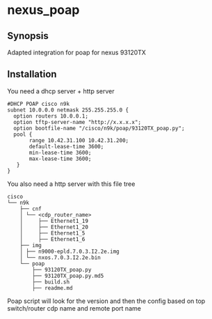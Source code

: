 # nexus_poap

## Synopsis

Adapted integration for poap for nexus 93120TX

## Installation

You need a dhcp server + http server

````
#DHCP POAP cisco n9k
subnet 10.0.0.0 netmask 255.255.255.0 {
  option routers 10.0.0.1;
  option tftp-server-name "http://x.x.x.x";
  option bootfile-name "/cisco/n9k/poap/93120TX_poap.py";
  pool {
       range 10.42.31.100 10.42.31.200;
       default-lease-time 3600;
       min-lease-time 3600;
       max-lease-time 3600;
   }
}
````

You also need a http server with this file tree

````
cisco
└── n9k
    ├── cnf
    │ └── <cdp_router_name>
    │     ├── Ethernet1_19
    │     ├── Ethernet1_20
    │     ├── Ethernet1_5
    │     ├── Ethernet1_6
    ├── img
    │ ├── n9000-epld.7.0.3.I2.2e.img
    │ └── nxos.7.0.3.I2.2e.bin
    └── poap
        ├── 93120TX_poap.py
        ├── 93120TX_poap.py.md5
        ├── build.sh
        ├── readme.md
````


Poap script will look for the version and then the config based on top switch/router cdp name and remote port name
